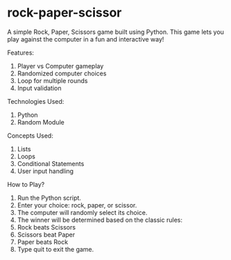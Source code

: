 # rock-paper-scissor
A simple Rock, Paper, Scissors game built using Python. This game lets you play against the computer in a fun and interactive way!

Features:
1. Player vs Computer gameplay
2. Randomized computer choices
3. Loop for multiple rounds
4. Input validation

Technologies Used:
1. Python
2. Random Module

Concepts Used:
1. Lists
2. Loops 
3. Conditional Statements
4. User input handling

How to Play?
1. Run the Python script.
2. Enter your choice: rock, paper, or scissor.
3. The computer will randomly select its choice.
4. The winner will be determined based on the classic rules:
5. Rock beats Scissors
6. Scissors beat Paper
7. Paper beats Rock
8. Type quit to exit the game.